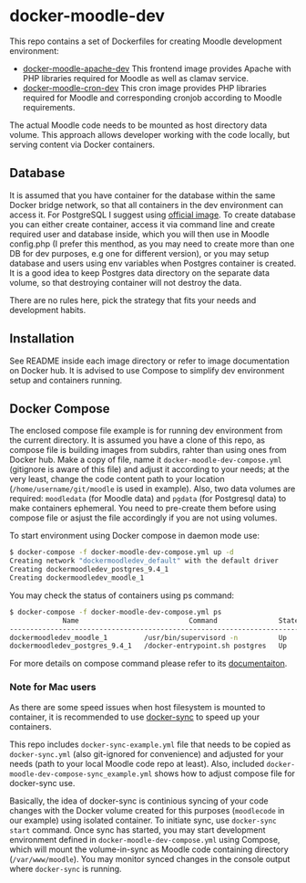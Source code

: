 docker-moodle-dev
=============

This repo contains a set of Dockerfiles for creating Moodle development
environment:

* [docker-moodle-apache-dev](https://github.com/lucisgit/docker-moodle-dev/tree/master/apache) This frontend image provides Apache with PHP libraries required for Moodle as well as clamav service. 
* [docker-moodle-cron-dev](https://github.com/lucisgit/docker-moodle-dev/tree/master/cron) This cron image provides PHP libraries required for Moodle and corresponding cronjob according to Moodle requirements.

The actual Moodle code needs to be mounted as host directory data volume. This
approach allows developer working with the code locally, but serving content
via Docker containers.

## Database

It is assumed that you have container for the database within the same
Docker bridge network, so that all containers in the dev environment can
access it. For PostgreSQL I suggest using [official
image](https://hub.docker.com/_/postgres/). To create database you can either create
container, access it via command line and create required user and database
inside, which you will then use in Moodle config.php (I prefer this
menthod, as you may need to create more than one DB for dev purposes, e.g
one for different version), or you may setup database and users using env
variables when Postgres container is created. It is a good idea to keep
Postgres data directory on the separate data volume, so that destroying
container will not destroy the data.

There are no rules here, pick the strategy that fits your needs and
development habits.

## Installation

See README inside each image directory or refer to image documentation on
Docker hub. It is advised to use Compose to simplify dev environment setup
and containers running.

## Docker Compose

The enclosed compose file example is for running dev environment from the
current directory. It is assumed you have a clone of this repo, as compose file
is building images from subdirs, rahter than using ones from Docker hub. Make a
copy of file, name it `docker-moodle-dev-compose.yml` (gitignore is aware of
this file) and adjust it according to your needs; at the very least, change the
code content path to your location (`/home/username/git/moodle` is used in
example). Also, two data volumes are required: `moodledata` (for Moodle data)
and `pgdata` (for Postgresql data) to make containers ephemeral. You need to
pre-create them before using compose file or asjust the file accordingly if you
are not using volumes.

To start environment using Docker compose in daemon mode use:
```bash
$ docker-compose -f docker-moodle-dev-compose.yml up -d
Creating network "dockermoodledev_default" with the default driver
Creating dockermoodledev_postgres_9.4_1
Creating dockermoodledev_moodle_1
```

You may check the status of containers using ps command:
```bash
$ docker-compose -f docker-moodle-dev-compose.yml ps
             Name                           Command               State              Ports             
------------------------------------------------------------------------------------------------------
dockermoodledev_moodle_1         /usr/bin/supervisord -n          Up      0.0.0.0:443->443/tcp, 80/tcp 
dockermoodledev_postgres_9.4_1   /docker-entrypoint.sh postgres   Up      0.0.0.0:5432->5432/tcp
```

For more details on compose command please refer to its [documentaiton](https://docs.docker.com/compose/gettingstarted/).

### Note for Mac users

As there are some speed issues when host filesystem is mounted to
container, it is recommended to use
[docker-sync](https://github.com/EugenMayer/docker-sync) to speed up your
containers.

This repo includes `docker-sync-example.yml` file that needs to
be copied as `docker-sync.yml` (also git-ignored for convenience) and
adjusted for your needs (path to your local Moodle code repo at least).
Also, included `docker-moodle-dev-compose-sync_example.yml` shows how to adjust
compose file for docker-sync use.

Basically, the idea of docker-sync is continious syncing of your code changes
with the Docker volume created for this purposes (`moodlecode` in our example)
using isolated container. To initiate sync, use `docker-sync start` command. Once
sync has started, you may start development environment defined in
`docker-moodle-dev-compose.yml` using Compose, which will mount the volume-in-sync as Moodle
code containing directory (`/var/www/moodle`). You may monitor synced changes
in the console output where `docker-sync` is running.

